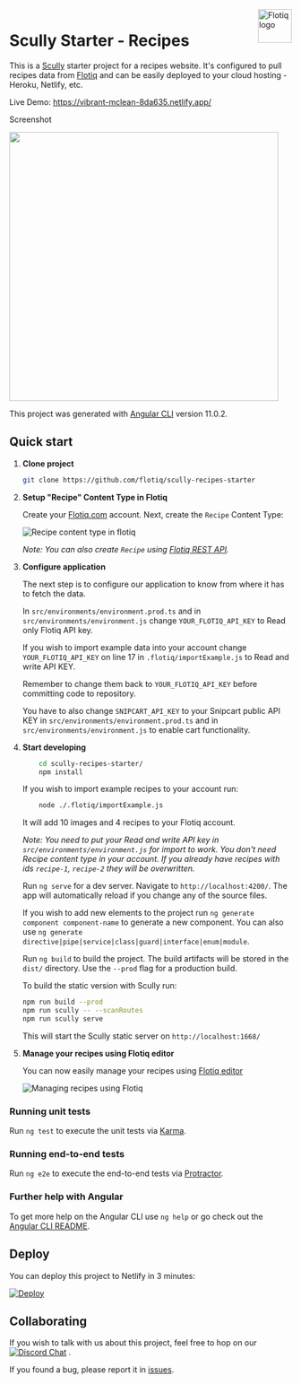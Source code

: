 <a href="https://flotiq.com/">
    <img src="https://editor.flotiq.com/fonts/fq-logo.svg" alt="Flotiq logo" title="Flotiq" align="right" height="60" />
</a>

Scully Starter - Recipes
========================

This is a [Scully](https://scully.io/) starter project for a recipes website. It's configured to pull recipes data from [Flotiq](https://flotiq.com) and can be easily deployed to your cloud hosting - Heroku, Netlify, etc.

Live Demo: https://vibrant-mclean-8da635.netlify.app/

Screenshot

<img src="https://github.com/flotiq/scully-recipes-starter/raw/master/docs/flotiq-starter-recipes.png" width=480 />

This project was generated with [Angular CLI](https://github.com/angular/angular-cli) version 11.0.2.

## Quick start

1. **Clone project**

    ```bash
   git clone https://github.com/flotiq/scully-recipes-starter
   ```

1. **Setup "Recipe" Content Type in Flotiq**

   Create your [Flotiq.com](https://flotiq.com) account. Next, create the `Recipe` Content Type:

   ![Recipe content type in flotiq](docs/create-definition.png)
    
   _Note: You can also create `Recipe` using [Flotiq REST API](https://flotiq.com/docs/API/)._ 

1. **Configure application**
    
    The next step is to configure our application to know from where it has to fetch the data.
    
    In `src/environments/environment.prod.ts` and in `src/environments/environment.js` change `YOUR_FLOTIQ_API_KEY` to Read only Flotiq API key.
    
    If you wish to import example data into your account change `YOUR_FLOTIQ_API_KEY` on line 17 in `.flotiq/importExample.js` to Read and write API KEY.
    
    Remember to change them back to `YOUR_FLOTIQ_API_KEY` before committing code to repository.
    
    You have to also change `SNIPCART_API_KEY` to your Snipcart public API KEY in `src/environments/environment.prod.ts` and in `src/environments/environment.js` to enable cart functionality.
    
1.  **Start developing**

    ```sh
        cd scully-recipes-starter/
        npm install
    ```
    If you wish to import example recipes to your account run:
            
    ```sh
        node ./.flotiq/importExample.js
    ```
    
    It will add 10 images and 4 recipes to your Flotiq account.
        
    _Note: You need to put your Read and write API key in `src/environments/environment.js` for import to work. You don't need Recipe content type in your account. If you already have recipes with ids `recipe-1`, `recipe-2` they will be overwritten._

    Run `ng serve` for a dev server. Navigate to `http://localhost:4200/`. The app will automatically reload if you change any of the source files.

    If you wish to add new elements to the project run `ng generate component component-name` to generate a new component. You can also use `ng generate directive|pipe|service|class|guard|interface|enum|module`.

    Run `ng build` to build the project. The build artifacts will be stored in the `dist/` directory. Use the `--prod` flag for a production build.
    
    To build the static version with Scully run:
    
    ```sh
    npm run build --prod
    npm run scully -- --scanRoutes
    npm run scully serve
    ```
    
    This will start the Scully static server on `http://localhost:1668/`

1. **Manage your recipes using Flotiq editor**
      
    You can now easily manage your recipes using [Flotiq editor](https://editor.flotiq.com)
    
    ![Managing recipes using Flotiq](docs/manage-recipes.png)

### Running unit tests

Run `ng test` to execute the unit tests via [Karma](https://karma-runner.github.io).

### Running end-to-end tests

Run `ng e2e` to execute the end-to-end tests via [Protractor](http://www.protractortest.org/).

### Further help with Angular

To get more help on the Angular CLI use `ng help` or go check out the [Angular CLI README](https://github.com/angular/angular-cli/blob/master/README.md).

## Deploy

  You can deploy this project to Netlify in 3 minutes:
  
  [![Deploy](https://www.netlify.com/img/deploy/button.svg)](https://app.netlify.com/start/deploy?repository=https://github.com/flotiq/scully-recipes-starter)


## Collaborating

   If you wish to talk with us about this project, feel free to hop on our [![Discord Chat](https://img.shields.io/discord/682699728454025410.svg)](https://discord.gg/FwXcHnX) .
   
   If you found a bug, please report it in [issues](https://github.com/flotiq/scully-recipes-starter/issues).
